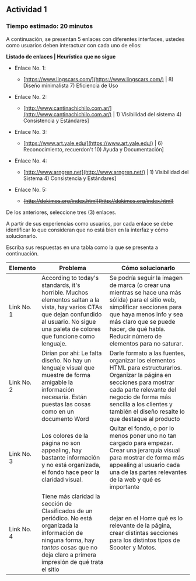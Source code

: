 ## Actividad 1

### Tiempo estimado: 20 minutos

A continuación, se presentan 5 enlaces con diferentes interfaces,
ustedes como usuarios deben interactuar con cada uno de ellos:

**Listado de enlaces | Heurística que no sigue**

 - Enlace No. 1:
	 - [https://www.lingscars.com/](https://www.lingscars.com/) | 8) Diseño minimalista 7) Eficiencia de Uso

 - Enlace No. 2:
	 - [http://www.cantinachichilo.com.ar/](http://www.cantinachichilo.com.ar/) | 1) Visibilidad del sistema 4) Consistencia y Estándares]

 - Enlace No. 3:
	 - [https://www.art.yale.edu/](https://www.art.yale.edu/) | 6) Reconocimiento, recuerdon't 10) Ayuda y Documentación]

 - Enlace No. 4:
	 - [http://www.arngren.net](http://www.arngren.net/) | 1) Visibilidad del Sistema 4) Consistencia y Estándares]

 - Enlace No. 5:
	 - ~~[http://dokimos.org/index.html](http://dokimos.org/index.html)~~

De los anteriores, seleccione tres (3) enlaces.

A partir de sus experiencias como usuarios, por cada enlace se debe
identificar lo que consideran que no está bien en la interfaz y cómo
solucionarlo.

Escriba sus respuestas en una tabla como la que se presenta a
continuación.

| **Elemento** | **Problema**                                                                                                                                                                                      | **Cómo solucionarlo**                                                                                                                                                                                                                                      |
| ------------ | ------------------------------------------------------------------------------------------------------------------------------------------------------------------------------------------------- | ---------------------------------------------------------------------------------------------------------------------------------------------------------------------------------------------------------------------------------------------------------- |
| Link No. 1   | According to today\'s standards, it\'s horrible. Muchos elementos saltan a la vista, hay varios CTAs que dejan confundido al usuario. No sigue una paleta de colores que funcione como lenguaje.  | Se podría seguir la imagen de marca (o crear una mientras se hace una más sólida) para el sitio web, simplificar secciones para que haya menos info y sea más claro que se puede hacer, de qué habla. Reducir número de elementos para no saturar.         |
| Link No. 2   | Dirían por ahí: Le falta diseño. No hay un lenguaje visual que muestre de forma amigable la información necesaria. Están puestas las cosas como en un documento Word                              | Darle formato a las fuentes, organizar los elementos HTML para estructurarlos. Organizar la página en secciones para mostrar cada parte relevante del negocio de forma más sencilla a los clientes y también el diseño resalte lo que destaque al producto |
| Link No. 3   | Los colores de la página no son appealing, hay bastante información y no está organizada, el fondo hace peor la claridad visual.                                                                  | Quitar el fondo, o por lo menos poner uno no tan cargado para empezar. Crear una jerarquía visual para mostrar de forma más appealing al usuario cada una de las partes relevantes de la web y qué es importante                                           |
| Link No. 4   | Tiene más claridad la sección de Clasificados de un periódico. No está organizada la información de ninguna forma, hay *tantas* cosas que no deja claro a primera impresión de qué trata el sitio | dejar en el Home qué es lo relevante de la página, crear distintas secciones para los distintos tipos de Scooter y Motos.                                                                                                                                  |

